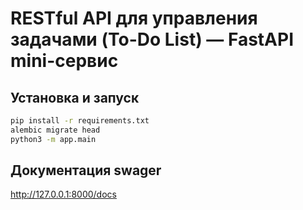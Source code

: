 # RESTful API для управления задачами (To-Do List) — FastAPI mini-сервис

## Установка и запуск

```bash
pip install -r requirements.txt
alembic migrate head
python3 -m app.main
```

## Документация swager
http://127.0.0.1:8000/docs
